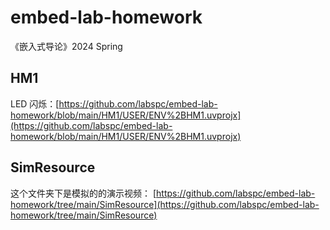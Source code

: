 # embed-lab-homework
 《嵌入式导论》2024 Spring

## HM1
LED 闪烁：[https://github.com/labspc/embed-lab-homework/blob/main/HM1/USER/ENV%2BHM1.uvprojx](https://github.com/labspc/embed-lab-homework/blob/main/HM1/USER/ENV%2BHM1.uvprojx)

## SimResource
这个文件夹下是模拟的的演示视频：
[https://github.com/labspc/embed-lab-homework/tree/main/SimResource](https://github.com/labspc/embed-lab-homework/tree/main/SimResource)